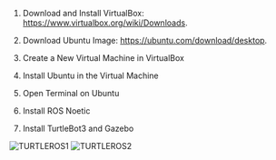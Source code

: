 1. Download and Install VirtualBox:
https://www.virtualbox.org/wiki/Downloads.

2. Download Ubuntu Image:
https://ubuntu.com/download/desktop.

3. Create a New Virtual Machine in VirtualBox

4. Install Ubuntu in the Virtual Machine

5. Open Terminal on Ubuntu

6. Install ROS Noetic

7. Install TurtleBot3 and Gazebo

![TURTLEROS1](https://github.com/1HALA1/ROS2/assets/128305211/6de666b9-e3e4-4b5e-9b0e-d1ce564fe8cc)
![TURTLEROS2](https://github.com/1HALA1/ROS2/assets/128305211/46f024bf-d02f-47ef-ab09-a88773d6bbae)

